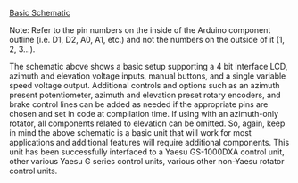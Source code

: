 [Basic Schematic](https://radioartisan.files.wordpress.com/2011/03/k3ng_arduino_rotator_controller_2011092801.png)

Note: Refer to the pin numbers on the inside of the Arduino component outline (i.e. D1, D2, A0, A1, etc.) and not the numbers on the outside of it (1, 2, 3...).

The schematic above shows a basic setup supporting a 4 bit interface LCD, azimuth and elevation voltage inputs, manual buttons, and a single variable speed voltage output.  Additional controls and options such as an azimuth present potentiometer, azimuth and elevation preset rotary encoders, and brake control lines can be added as needed if the appropriate pins are chosen and set in code at compilation time.  If using with an azimuth-only rotator, all components related to elevation can be omitted.  So, again, keep in mind the above schematic is a basic unit that will work for most applications and additional features will require additional components.
This unit has been successfully interfaced to a Yaesu GS-1000DXA control unit, other various Yaesu G series control units, various other non-Yaesu rotator control units.